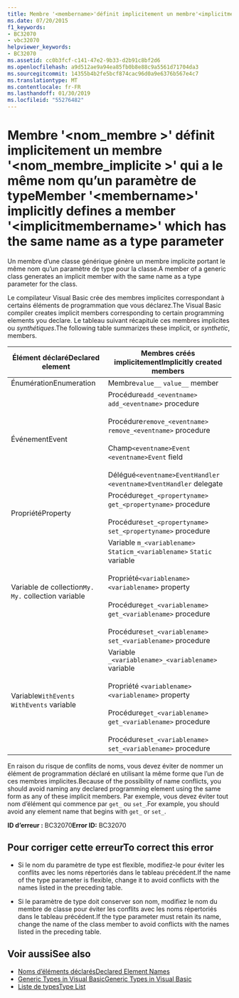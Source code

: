 ```yaml
---
title: Membre '<membername>'définit implicitement un membre'<implicitmembername>' qui a le même nom qu’un paramètre de type
ms.date: 07/20/2015
f1_keywords:
- BC32070
- vbc32070
helpviewer_keywords:
- BC32070
ms.assetid: cc0b3fcf-c141-47e2-9b33-d2b91c8bf2d6
ms.openlocfilehash: a9d512ae9a94ea85fb0b8e88c9a5561d71704da3
ms.sourcegitcommit: 14355b4b2fe5bcf874cac96d0a9e6376b567e4c7
ms.translationtype: MT
ms.contentlocale: fr-FR
ms.lasthandoff: 01/30/2019
ms.locfileid: "55276482"
---
```

# <a name="member-membername-implicitly-defines-a-member-implicitmembername-which-has-the-same-name-as-a-type-parameter"></a><span data-ttu-id="07e32-102">Membre '\<nom_membre >' définit implicitement un membre '\<nom_membre_implicite >' qui a le même nom qu’un paramètre de type</span><span class="sxs-lookup"><span data-stu-id="07e32-102">Member '\<membername>' implicitly defines a member '\<implicitmembername>' which has the same name as a type parameter</span></span>
<span data-ttu-id="07e32-103">Un membre d’une classe générique génère un membre implicite portant le même nom qu’un paramètre de type pour la classe.</span><span class="sxs-lookup"><span data-stu-id="07e32-103">A member of a generic class generates an implicit member with the same name as a type parameter for the class.</span></span>  
  
 <span data-ttu-id="07e32-104">Le compilateur Visual Basic crée des membres implicites correspondant à certains éléments de programmation que vous déclarez.</span><span class="sxs-lookup"><span data-stu-id="07e32-104">The Visual Basic compiler creates implicit members corresponding to certain programming elements you declare.</span></span> <span data-ttu-id="07e32-105">Le tableau suivant récapitule ces membres implicites ou *synthétiques*.</span><span class="sxs-lookup"><span data-stu-id="07e32-105">The following table summarizes these implicit, or *synthetic*, members.</span></span>  
  
|<span data-ttu-id="07e32-106">Élément déclaré</span><span class="sxs-lookup"><span data-stu-id="07e32-106">Declared element</span></span>|<span data-ttu-id="07e32-107">Membres créés implicitement</span><span class="sxs-lookup"><span data-stu-id="07e32-107">Implicitly created members</span></span>|  
|----------------------|--------------------------------|  
|<span data-ttu-id="07e32-108">Énumération</span><span class="sxs-lookup"><span data-stu-id="07e32-108">Enumeration</span></span>|<span data-ttu-id="07e32-109">Membre`value__` </span><span class="sxs-lookup"><span data-stu-id="07e32-109">`value__` member</span></span>|  
|<span data-ttu-id="07e32-110">Événement</span><span class="sxs-lookup"><span data-stu-id="07e32-110">Event</span></span>|<span data-ttu-id="07e32-111">Procédure`add_<eventname>` </span><span class="sxs-lookup"><span data-stu-id="07e32-111">`add_<eventname>` procedure</span></span><br /><br /> <span data-ttu-id="07e32-112">Procédure`remove_<eventname>` </span><span class="sxs-lookup"><span data-stu-id="07e32-112">`remove_<eventname>` procedure</span></span><br /><br /> <span data-ttu-id="07e32-113">Champ`<eventname>Event` </span><span class="sxs-lookup"><span data-stu-id="07e32-113">`<eventname>Event` field</span></span><br /><br /> <span data-ttu-id="07e32-114">Délégué`<eventname>EventHandler` </span><span class="sxs-lookup"><span data-stu-id="07e32-114">`<eventname>EventHandler` delegate</span></span>|  
|<span data-ttu-id="07e32-115">Propriété</span><span class="sxs-lookup"><span data-stu-id="07e32-115">Property</span></span>|<span data-ttu-id="07e32-116">Procédure`get_<propertyname>` </span><span class="sxs-lookup"><span data-stu-id="07e32-116">`get_<propertyname>` procedure</span></span><br /><br /> <span data-ttu-id="07e32-117">Procédure`set_<propertyname>` </span><span class="sxs-lookup"><span data-stu-id="07e32-117">`set_<propertyname>` procedure</span></span>|  
|<span data-ttu-id="07e32-118">Variable de collection`My.` </span><span class="sxs-lookup"><span data-stu-id="07e32-118">`My.` collection variable</span></span>|<span data-ttu-id="07e32-119">Variable `m_<variablename>` `Static`</span><span class="sxs-lookup"><span data-stu-id="07e32-119">`m_<variablename>` `Static` variable</span></span><br /><br /> <span data-ttu-id="07e32-120">Propriété`<variablename>` </span><span class="sxs-lookup"><span data-stu-id="07e32-120">`<variablename>` property</span></span><br /><br /> <span data-ttu-id="07e32-121">Procédure`get_<variablename>` </span><span class="sxs-lookup"><span data-stu-id="07e32-121">`get_<variablename>` procedure</span></span><br /><br /> <span data-ttu-id="07e32-122">Procédure`set_<variablename>` </span><span class="sxs-lookup"><span data-stu-id="07e32-122">`set_<variablename>` procedure</span></span>|  
|<span data-ttu-id="07e32-123">Variable`WithEvents` </span><span class="sxs-lookup"><span data-stu-id="07e32-123">`WithEvents` variable</span></span>|<span data-ttu-id="07e32-124">Variable `_<variablename>`</span><span class="sxs-lookup"><span data-stu-id="07e32-124">`_<variablename>` variable</span></span><br /><br /> <span data-ttu-id="07e32-125">Propriété `<variablename>`</span><span class="sxs-lookup"><span data-stu-id="07e32-125">`<variablename>` property</span></span><br /><br /> <span data-ttu-id="07e32-126">Procédure`get_<variablename>` </span><span class="sxs-lookup"><span data-stu-id="07e32-126">`get_<variablename>` procedure</span></span><br /><br /> <span data-ttu-id="07e32-127">Procédure`set_<variablename>` </span><span class="sxs-lookup"><span data-stu-id="07e32-127">`set_<variablename>` procedure</span></span>|  
  
 <span data-ttu-id="07e32-128">En raison du risque de conflits de noms, vous devez éviter de nommer un élément de programmation déclaré en utilisant la même forme que l’un de ces membres implicites.</span><span class="sxs-lookup"><span data-stu-id="07e32-128">Because of the possibility of name conflicts, you should avoid naming any declared programming element using the same form as any of these implicit members.</span></span> <span data-ttu-id="07e32-129">Par exemple, vous devez éviter tout nom d’élément qui commence par `get_` ou `set_`.</span><span class="sxs-lookup"><span data-stu-id="07e32-129">For example, you should avoid any element name that begins with `get_` or `set_`.</span></span>  
  
 <span data-ttu-id="07e32-130">**ID d’erreur :** BC32070</span><span class="sxs-lookup"><span data-stu-id="07e32-130">**Error ID:** BC32070</span></span>  
  
## <a name="to-correct-this-error"></a><span data-ttu-id="07e32-131">Pour corriger cette erreur</span><span class="sxs-lookup"><span data-stu-id="07e32-131">To correct this error</span></span>  
  
-   <span data-ttu-id="07e32-132">Si le nom du paramètre de type est flexible, modifiez-le pour éviter les conflits avec les noms répertoriés dans le tableau précédent.</span><span class="sxs-lookup"><span data-stu-id="07e32-132">If the name of the type parameter is flexible, change it to avoid conflicts with the names listed in the preceding table.</span></span>  
  
-   <span data-ttu-id="07e32-133">Si le paramètre de type doit conserver son nom, modifiez le nom du membre de classe pour éviter les conflits avec les noms répertoriés dans le tableau précédent.</span><span class="sxs-lookup"><span data-stu-id="07e32-133">If the type parameter must retain its name, change the name of the class member to avoid conflicts with the names listed in the preceding table.</span></span>  
  
## <a name="see-also"></a><span data-ttu-id="07e32-134">Voir aussi</span><span class="sxs-lookup"><span data-stu-id="07e32-134">See also</span></span>
- [<span data-ttu-id="07e32-135">Noms d’éléments déclarés</span><span class="sxs-lookup"><span data-stu-id="07e32-135">Declared Element Names</span></span>](../../visual-basic/programming-guide/language-features/declared-elements/declared-element-names.md)
- [<span data-ttu-id="07e32-136">Generic Types in Visual Basic</span><span class="sxs-lookup"><span data-stu-id="07e32-136">Generic Types in Visual Basic</span></span>](../../visual-basic/programming-guide/language-features/data-types/generic-types.md)
- [<span data-ttu-id="07e32-137">Liste de types</span><span class="sxs-lookup"><span data-stu-id="07e32-137">Type List</span></span>](../../visual-basic/language-reference/statements/type-list.md)
